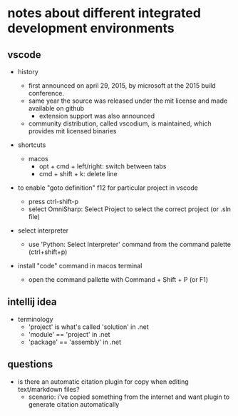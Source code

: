 # notes about different integrated development environments

## vscode

- history
  - first announced on april 29, 2015, by microsoft at the 2015 build conference. 
  - same year the source was released under the mit license and made available on github
    - extension support was also announced
  - community distribution, called vscodium, is maintained, which provides mit licensed binaries

- shortcuts
  - macos
    - opt + cmd + left/right:   switch between tabs
    - cmd + shift + k:          delete line

- to enable "goto definition" f12 for particular project in vscode
  - press ctrl-shift-p 
  - select OmniSharp: Select Project to select the correct project (or .sln file)

- select interpreter
    - use 'Python: Select Interpreter' command from the command palette (ctrl+shift+p)

- install "code" command in macos terminal
  - open the command pallette with Command + Shift + P (or F1)


## intellij idea

- terminology
  - 'project' is what's called 'solution' in .net
  - 'module' == 'project' in .net
  - 'package' == 'assembly' in .net


## questions

- is there an automatic citation plugin for copy when editing text/markdown files?
  - scenario: i've copied something from the internet and want plugin to generate citation automatically

